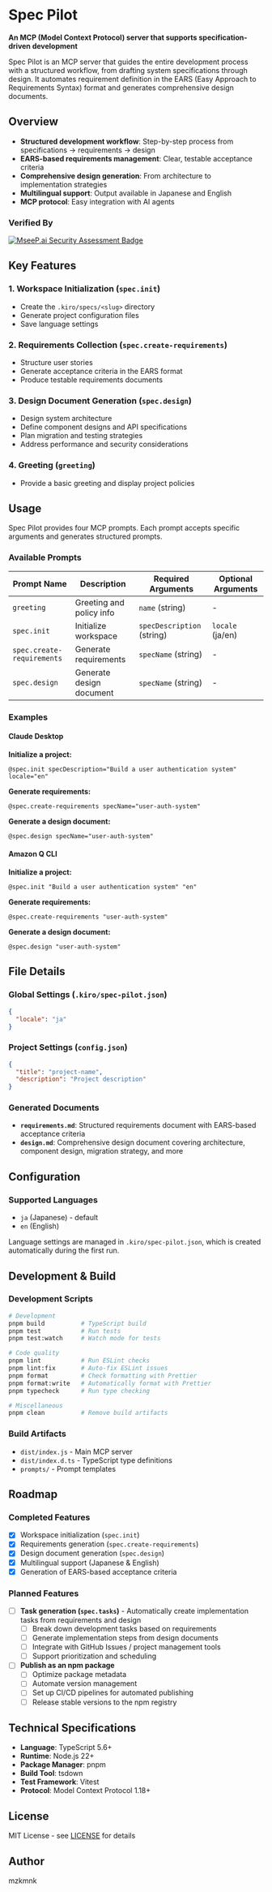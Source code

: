 # Spec Pilot

**An MCP (Model Context Protocol) server that supports specification-driven development**

Spec Pilot is an MCP server that guides the entire development process with a structured workflow, from drafting system specifications through design. It automates requirement definition in the EARS (Easy Approach to Requirements Syntax) format and generates comprehensive design documents.

## Overview

- **Structured development workflow**: Step-by-step process from specifications → requirements → design
- **EARS-based requirements management**: Clear, testable acceptance criteria
- **Comprehensive design generation**: From architecture to implementation strategies
- **Multilingual support**: Output available in Japanese and English
- **MCP protocol**: Easy integration with AI agents

### Verified By

[![MseeP.ai Security Assessment Badge](https://mseep.net/pr/mzkmnk-spec-pilot-badge.png)](https://mseep.ai/app/mzkmnk-spec-pilot)

## Key Features

### 1. Workspace Initialization (`spec.init`)

- Create the `.kiro/specs/<slug>` directory
- Generate project configuration files
- Save language settings

### 2. Requirements Collection (`spec.create-requirements`)

- Structure user stories
- Generate acceptance criteria in the EARS format
- Produce testable requirements documents

### 3. Design Document Generation (`spec.design`)

- Design system architecture
- Define component designs and API specifications
- Plan migration and testing strategies
- Address performance and security considerations

### 4. Greeting (`greeting`)

- Provide a basic greeting and display project policies

## Usage

Spec Pilot provides four MCP prompts. Each prompt accepts specific arguments and generates structured prompts.

### Available Prompts

| Prompt Name               | Description              | Required Arguments           | Optional Arguments |
| ------------------------- | ------------------------ | ---------------------------- | ------------------ |
| `greeting`                | Greeting and policy info | `name` (string)              | -                  |
| `spec.init`               | Initialize workspace     | `specDescription` (string)   | `locale` (ja/en)   |
| `spec.create-requirements`| Generate requirements    | `specName` (string)          | -                  |
| `spec.design`             | Generate design document | `specName` (string)          | -                  |

### Examples

#### Claude Desktop

**Initialize a project:**

```
@spec.init specDescription="Build a user authentication system" locale="en"
```

**Generate requirements:**

```
@spec.create-requirements specName="user-auth-system"
```

**Generate a design document:**

```
@spec.design specName="user-auth-system"
```

#### Amazon Q CLI

**Initialize a project:**

```
@spec.init "Build a user authentication system" "en"
```

**Generate requirements:**

```
@spec.create-requirements "user-auth-system"
```

**Generate a design document:**

```
@spec.design "user-auth-system"
```

## File Details

### Global Settings (`.kiro/spec-pilot.json`)

```json
{
  "locale": "ja"
}
```

### Project Settings (`config.json`)

```json
{
  "title": "project-name",
  "description": "Project description"
}
```

### Generated Documents

- **`requirements.md`**: Structured requirements document with EARS-based acceptance criteria
- **`design.md`**: Comprehensive design document covering architecture, component design, migration strategy, and more

## Configuration

### Supported Languages

- `ja` (Japanese) - default
- `en` (English)

Language settings are managed in `.kiro/spec-pilot.json`, which is created automatically during the first run.

## Development & Build

### Development Scripts

```bash
# Development
pnpm build          # TypeScript build
pnpm test           # Run tests
pnpm test:watch     # Watch mode for tests

# Code quality
pnpm lint           # Run ESLint checks
pnpm lint:fix       # Auto-fix ESLint issues
pnpm format         # Check formatting with Prettier
pnpm format:write   # Automatically format with Prettier
pnpm typecheck      # Run type checking

# Miscellaneous
pnpm clean          # Remove build artifacts
```

### Build Artifacts

- `dist/index.js` - Main MCP server
- `dist/index.d.ts` - TypeScript type definitions
- `prompts/` - Prompt templates

## Roadmap

### Completed Features

- [x] Workspace initialization (`spec.init`)
- [x] Requirements generation (`spec.create-requirements`)
- [x] Design document generation (`spec.design`)
- [x] Multilingual support (Japanese & English)
- [x] Generation of EARS-based acceptance criteria

### Planned Features

- [ ] **Task generation (`spec.tasks`)** - Automatically create implementation tasks from requirements and design
  - [ ] Break down development tasks based on requirements
  - [ ] Generate implementation steps from design documents
  - [ ] Integrate with GitHub Issues / project management tools
  - [ ] Support prioritization and scheduling

- [ ] **Publish as an npm package**
  - [ ] Optimize package metadata
  - [ ] Automate version management
  - [ ] Set up CI/CD pipelines for automated publishing
  - [ ] Release stable versions to the npm registry

## Technical Specifications

- **Language**: TypeScript 5.6+
- **Runtime**: Node.js 22+
- **Package Manager**: pnpm
- **Build Tool**: tsdown
- **Test Framework**: Vitest
- **Protocol**: Model Context Protocol 1.18+

## License

MIT License - see [LICENSE](./LICENSE) for details

## Author

mzkmnk
